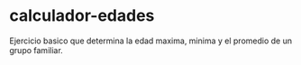 # calculador-edades
 Ejercicio basico que determina la edad maxima, minima y el promedio de un grupo familiar.
